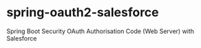 # spring-oauth2-salesforce
Spring Boot Security OAuth Authorisation Code (Web Server) with Salesforce
